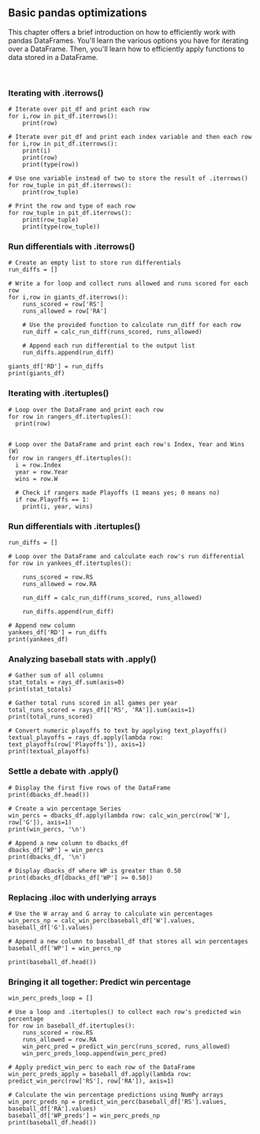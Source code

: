 ## Basic pandas optimizations

This chapter offers a brief introduction on how to efficiently work with pandas DataFrames. You'll learn the various options you have for iterating over a DataFrame. Then, you'll learn how to efficiently apply functions to data stored in a DataFrame.

<br>

### Iterating with .iterrows()

```
# Iterate over pit_df and print each row
for i,row in pit_df.iterrows():
    print(row)

# Iterate over pit_df and print each index variable and then each row
for i,row in pit_df.iterrows():
    print(i)
    print(row)
    print(type(row))

# Use one variable instead of two to store the result of .iterrows()
for row_tuple in pit_df.iterrows():
    print(row_tuple)

# Print the row and type of each row
for row_tuple in pit_df.iterrows():
    print(row_tuple)
    print(type(row_tuple))
```

### Run differentials with .iterrows()

```
# Create an empty list to store run differentials
run_diffs = []

# Write a for loop and collect runs allowed and runs scored for each row
for i,row in giants_df.iterrows():
    runs_scored = row['RS']
    runs_allowed = row['RA']
    
    # Use the provided function to calculate run_diff for each row
    run_diff = calc_run_diff(runs_scored, runs_allowed)
    
    # Append each run differential to the output list
    run_diffs.append(run_diff)

giants_df['RD'] = run_diffs
print(giants_df)
```

### Iterating with .itertuples()

```
# Loop over the DataFrame and print each row
for row in rangers_df.itertuples():
  print(row)


# Loop over the DataFrame and print each row's Index, Year and Wins (W)
for row in rangers_df.itertuples():
  i = row.Index
  year = row.Year
  wins = row.W
  
  # Check if rangers made Playoffs (1 means yes; 0 means no)
  if row.Playoffs == 1:
    print(i, year, wins)
```

### Run differentials with .itertuples()

```
run_diffs = []

# Loop over the DataFrame and calculate each row's run differential
for row in yankees_df.itertuples():
    
    runs_scored = row.RS
    runs_allowed = row.RA

    run_diff = calc_run_diff(runs_scored, runs_allowed)
    
    run_diffs.append(run_diff)

# Append new column
yankees_df['RD'] = run_diffs
print(yankees_df)
```

### Analyzing baseball stats with .apply()

```
# Gather sum of all columns
stat_totals = rays_df.sum(axis=0)
print(stat_totals)

# Gather total runs scored in all games per year
total_runs_scored = rays_df[['RS', 'RA']].sum(axis=1)
print(total_runs_scored)

# Convert numeric playoffs to text by applying text_playoffs()
textual_playoffs = rays_df.apply(lambda row: text_playoffs(row['Playoffs']), axis=1)
print(textual_playoffs)
```

### Settle a debate with .apply()

```
# Display the first five rows of the DataFrame
print(dbacks_df.head())

# Create a win percentage Series 
win_percs = dbacks_df.apply(lambda row: calc_win_perc(row['W'], row['G']), axis=1)
print(win_percs, '\n')

# Append a new column to dbacks_df
dbacks_df['WP'] = win_percs
print(dbacks_df, '\n')

# Display dbacks_df where WP is greater than 0.50
print(dbacks_df[dbacks_df['WP'] >= 0.50])
```

### Replacing .iloc with underlying arrays

```
# Use the W array and G array to calculate win percentages
win_percs_np = calc_win_perc(baseball_df['W'].values, baseball_df['G'].values)

# Append a new column to baseball_df that stores all win percentages
baseball_df['WP'] = win_percs_np

print(baseball_df.head())
```

### Bringing it all together: Predict win percentage

```
win_perc_preds_loop = []

# Use a loop and .itertuples() to collect each row's predicted win percentage
for row in baseball_df.itertuples():
    runs_scored = row.RS
    runs_allowed = row.RA
    win_perc_pred = predict_win_perc(runs_scored, runs_allowed)
    win_perc_preds_loop.append(win_perc_pred)

# Apply predict_win_perc to each row of the DataFrame
win_perc_preds_apply = baseball_df.apply(lambda row: predict_win_perc(row['RS'], row['RA']), axis=1)

# Calculate the win percentage predictions using NumPy arrays
win_perc_preds_np = predict_win_perc(baseball_df['RS'].values, baseball_df['RA'].values)
baseball_df['WP_preds'] = win_perc_preds_np
print(baseball_df.head())
```